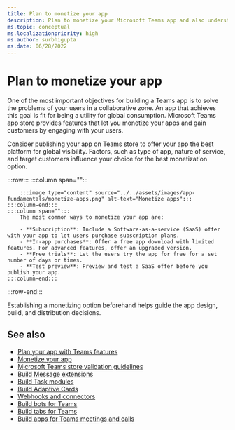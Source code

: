 ```yaml
---
title: Plan to monetize your app
description: Plan to monetize your Microsoft Teams app and also understand the best monetization options for global visibility.
ms.topic: conceptual
ms.localizationpriority: high
ms.author: surbhigupta
ms.date: 06/28/2022
---
```

# Plan to monetize your app

One of the most important objectives for building a Teams app is to solve the problems of your users in a collaborative zone. An app that achieves this goal is fit for being a utility for global consumption. Microsoft Teams app store provides features that let you monetize your apps and gain customers by engaging with your users.

Consider publishing your app on Teams store to offer your app the best platform for global visibility. Factors, such as type of app, nature of service, and target customers influence your choice for the best monetization option.

:::row:::
    :::column span="":::

        :::image type="content" source="../../assets/images/app-fundamentals/monetize-apps.png" alt-text="Monetize apps":::
    :::column-end:::
    :::column span="":::
        The most common ways to monetize your app are:

        - **Subscription**: Include a Software-as-a-service (SaaS) offer with your app to let users purchase subscription plans.
        - **In-app purchases**: Offer a free app download with limited features. For advanced features, offer an upgraded version.
        - **Free trials**: Let the users try the app for free for a set number of days or times.
        - **Test preview**: Preview and test a SaaS offer before you publish your app.
    :::column-end:::
:::row-end:::

<!--
In addition to these features, Teams store also lets you:

- **Free trials**: Offer your app to users for a time-limited usage, so that users can try the app features for a set number of days or times.
- **Test preview**: Preview and test a SaaS offer before you publish your app.-->

Establishing a monetizing option beforehand helps guide the app design, build, and distribution decisions.

## See also

* [Plan your app with Teams features](../app-fundamentals-overview.md)
* [Monetize your app](../deploy-and-publish/appsource/prepare/monetize-overview.md)
* [Microsoft Teams store validation guidelines](../deploy-and-publish/appsource/prepare/teams-store-validation-guidelines.md)
* [Build Message extensions](../../messaging-extensions/what-are-messaging-extensions.md)
* [Build Task modules](../../task-modules-and-cards/what-are-task-modules.md)
* [Build Adaptive Cards](../../task-modules-and-cards/what-are-cards.md)
* [Webhooks and connectors](../../webhooks-and-connectors/what-are-webhooks-and-connectors.md)
* [Build bots for Teams](../../bots/what-are-bots.md)
* [Build tabs for Teams](../../tabs/what-are-tabs.md)
* [Build apps for Teams meetings and calls](../../apps-in-teams-meetings/teams-apps-in-meetings.md)
